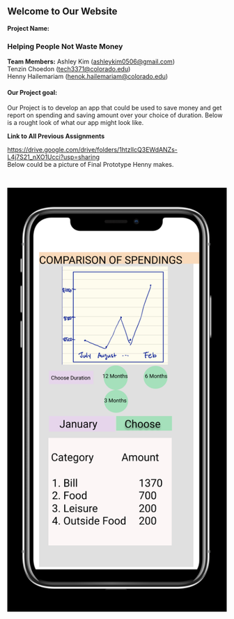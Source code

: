 ## Welcome to Our Website
**Project Name:** 
### Helping People Not Waste Money
**Team Members:**
Ashley Kim (ashleykim0506@gmail.com) <br>
Tenzin Choedon (tech3371@colorado.edu) <br>
Henny Hailemariam (henok.hailemariam@colorado.edu)<br>
#### Our Project goal:
Our Project is to develop an app that could be used to save money and get report on spending and saving amount over your choice of duration. Below is a rought look of what our app might look like.<br>

**Link to All Previous Assignments**

https://drive.google.com/drive/folders/1htzlIcQ3EWdANZs-L4j7S21_nXO1Ucci?usp=sharing <br>
Below could be a picture of Final Prototype Henny makes. <br>
<link type="text/css" rel="stylesheet" href="mainPage.html" /><br>

![Image](hciImage.jpeg)

